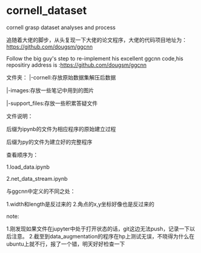 # cornell_dataset

cornell grasp dataset analyses and process

追随着大佬的脚步，从头复现一下大佬的论文程序，大佬的代码项目地址为：https://github.com/dougsm/ggcnn

Follow the big guy's step to re-implement his excellent ggcnn code,his repositiry address is :https://github.com/dougsm/ggcnn

文件夹：
|-cornell:存放原始数据集解压后数据

|-images:存放一些笔记中用到的图片

|-support_files:存放一些积累答疑文件


文件说明：

后缀为ipynb的文件为相应程序的原始建立过程

后缀为py的文件为建立好的完整程序


查看顺序为：

1.load_data.ipynb

2.net_data_stream.ipynb




与ggcnn中定义的不同之处：

1.width和length是反过来的
2.角点的x,y坐标好像也是反过来的

note:

1.刚发现如果文件在jupyter中处于打开状态的话，git这边无法push，记录一下以后注意。
2.截至到data_augmentation的程序在hp上测试无误，不晓得为什么在ubuntu上就不行，报了一个错，明天好好检查一下
